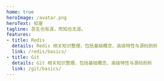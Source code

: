 ```yaml
---
home: true
heroImage: /avatar.png
heroText: 知崖
tagline: 吾生也有涯，而知也无涯。
features:
- title: Redis
  details: Redis 相关知识整理，包括基础概念、高级特性与源码剖析
  link: /redis/basics/
- title: Git
  details: Git 相关知识整理，包括基础概念、高级特性与源码剖析
  link: /git/basics/
---
```


